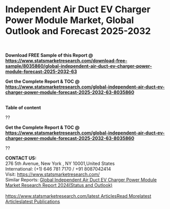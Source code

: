<h1>Independent Air Duct EV Charger Power Module Market, Global Outlook and Forecast 2025-2032</h1><br/><p><strong>Download FREE Sample of this Report @ <a href="https://www.statsmarketresearch.com/download-free-sample/8035860/global-independent-air-duct-ev-charger-power-module-forecast-2025-2032-63">https://www.statsmarketresearch.com/download-free-sample/8035860/global-independent-air-duct-ev-charger-power-module-forecast-2025-2032-63</a></strong></p>

<div><b>Get the Complete Report & TOC @ <a href="https://www.statsmarketresearch.com/global-independent-air-duct-ev-charger-power-module-forecast-2025-2032-63-8035860">https://www.statsmarketresearch.com/global-independent-air-duct-ev-charger-power-module-forecast-2025-2032-63-8035860</a></b></div>

<p><br />
<b>Table of content</b></p>

<p>??</p>

<div><b>Get the Complete Report & TOC @ <a href="https://www.statsmarketresearch.com/global-independent-air-duct-ev-charger-power-module-forecast-2025-2032-63-8035860">https://www.statsmarketresearch.com/global-independent-air-duct-ev-charger-power-module-forecast-2025-2032-63-8035860</a></b></div>

<p>??</p>

<p><b>CONTACT US:</b><br />
276 5th Avenue, New York , NY 10001,United States<br />
International: (+1) 646 781 7170 / +91 8087042414<br />
Visit: <a href="https://www.statsmarketresearch.com/">https://www.statsmarketresearch.com/</a><br />
Similar Reports: <a href="https://www.statsmarketresearch.com/global-independent-air-duct-ev-charger-power-module-forecast-2025-2032-63-8035860">Global Independent Air Duct EV Charger Power Module Market Research Report 2024(Status and Outlook)</a><br />
<br />
<a href="https://gyeongbokgung.com">https://www.statsmarketresearch.com/</a><a href="https://hallyeomaritime.com">latest Articles</a><a href="https://jingwansa.com">Read More</a><a href="https://nguoiviet.jp/">latest Articles</a><a href="https://www.intelmarketresearch.com/">latest Publications</a></p>

